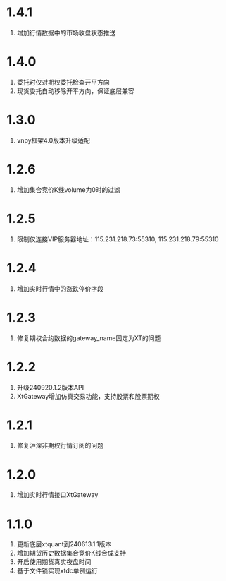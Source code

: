 # 1.4.1

1. 增加行情数据中的市场收盘状态推送

# 1.4.0

1. 委托时仅对期权委托检查开平方向
2. 现货委托自动移除开平方向，保证底层兼容

# 1.3.0

1. vnpy框架4.0版本升级适配

# 1.2.6

1. 增加集合竞价K线volume为0时的过滤

# 1.2.5

1. 限制仅连接VIP服务器地址：115.231.218.73:55310, 115.231.218.79:55310

# 1.2.4

1. 增加实时行情中的涨跌停价字段

# 1.2.3

1. 修复期权合约数据的gateway_name固定为XT的问题

# 1.2.2

1. 升级240920.1.2版本API
2. XtGateway增加仿真交易功能，支持股票和股票期权

# 1.2.1

1. 修复沪深非期权行情订阅的问题

# 1.2.0

1. 增加实时行情接口XtGateway

# 1.1.0

1. 更新底层xtquant到240613.1.1版本
2. 增加期货历史数据集合竞价K线合成支持
3. 开启使用期货真实夜盘时间
4. 基于文件锁实现xtdc单例运行